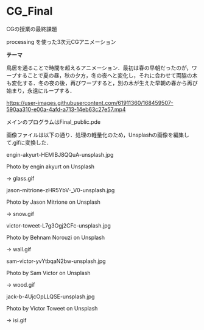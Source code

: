 ﻿# CG_Final

CGの授業の最終課題

processing を使った3次元CGアニメーション

**テーマ**

鳥居を通ることで時間を超えるアニメーション．最初は春の早朝だったのが，ワープすることで夏の昼，秋の夕方，冬の夜へと変化し，それに合わせて両脇の木も変化する．冬の夜の後，再びワープすると，別の木が生えた早朝の春から再び始まり，永遠にループする．


https://user-images.githubusercontent.com/61911360/168459507-590aa310-e00a-4afd-a713-14eb63c27e57.mp4


メインのプログラムはFinal_public.pde

画像ファイルは以下の通り．処理の軽量化のため，Unsplashの画像を編集して.gifに変換した．

engin-akyurt-HEMIBJ8QQuA-unsplash.jpg

Photo by engin akyurt on Unsplash

-> glass.gif


jason-mitrione-zHR5YbV-_V0-unsplash.jpg

Photo by Jason Mitrione on Unsplash

-> snow.gif

victor-toweet-L7g3Ogj2CFc-unsplash.jpg

Photo by Behnam Norouzi on Unsplash

-> wall.gif


sam-victor-yvYtbqaN2bw-unsplash.jpg

Photo by Sam Victor on Unsplash

-> wood.gif


jack-b-4UjcOpLLQSE-unsplash.jpg

Photo by Victor Toweet on Unsplash

-> isi.gif
